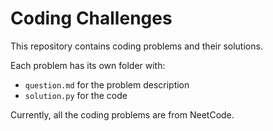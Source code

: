 # Coding Challenges

This repository contains coding problems and their solutions.

Each problem has its own folder with:

- `question.md` for the problem description
- `solution.py` for the code

Currently, all the coding problems are from NeetCode.
